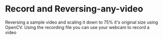 # Record and Reversing-any-video
Reversing a sample video and scaling it down to 75% it's original size using OpenCV.
Using the recording file you can use your webcam to record a video

